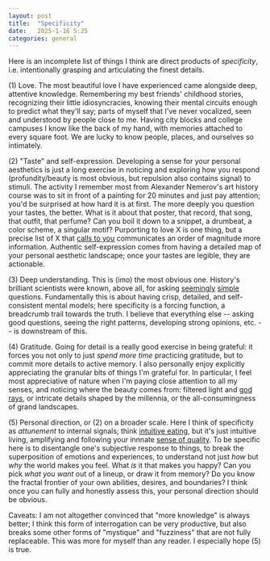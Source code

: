 ```yaml
---
layout: post
title:  "Specificity"
date:   2025-1-16 5:25
categories: general
---
```


Here is an incomplete list of things I think are direct products of *specificity*, i.e. intentionally grasping and articulating the finest details. 

(1) Love. The most beautiful love I have experienced came alongside deep, attentive knowledge. Remembering my best friends' childhood stories, recognizing their little idiosyncracies, knowing their mental circuits enough to predict what they'll say; parts of myself that I've never vocalized, seen and understood by people close to me. Having city blocks and college campuses I know like the back of my hand, with memories attached to every square foot. We are lucky to know people, places, and ourselves so intimately.

(2) "Taste" and self-expression. Developing a sense for your personal aesthetics is just a long exercise in noticing and exploring how you respond (profundity/beauty is most obvious, but repulsion also contains signal) to stimuli. The activity I remember most from Alexander Nemerov's art history course was to sit in front of a painting for 20 minutes and just pay attention; you'd be surprised at how hard it is at first. The more deeply you question your tastes, the better. What is it about that poster, that record, that song, that outfit, that perfume? Can you boil it down to a snippet, a drumbeat, a color scheme, a singular motif?  Purporting to love X is one thing, but a precise list of X that [calls to you](https://www.sarahblaustein.com/the-call-alexander-nemerov-talk.html) communicates an order of magnitude more information. Authentic self-expression comes from having a detailed map of your personal aesthetic landscape; once your tastes are legible, they are actionable.

(3) Deep understanding. This is (imo) the most obvious one. History's brilliant scientists were known, above all, for asking [seemingly](https://en.wikipedia.org/wiki/Surely_You%27re_Joking,_Mr._Feynman!) [simple](https://en.wikipedia.org/wiki/Einstein%27s_thought_experiments) questions. Fundamentally this is about having crisp, detailed, and self-consistent mental models; here specificity is a forcing function, a breadcrumb trail towards the truth. I believe that everything else -- asking good questions, seeing the right patterns, developing strong opinions, etc. -- is downstream of this. 

(4) Gratitude. Going for detail is a really good exercise in being grateful: it forces you not only to just *spend more time* practicing gratitude, but to commit more details to active memory. I also personally enjoy explicitly appreciating the granular bits of things I'm grateful for. In particular, I feel most appreciative of nature when I'm paying close attention to all my senses, and noticing where the beauty comes from: filtered light and [god rays](https://en.wikipedia.org/wiki/Crepuscular_rays), or intricate details shaped by the millennia, or the all-consumingness of grand landscapes.

(5) Personal direction, or (2) on a broader scale. Here I think of specificity as *attunement* to internal signals; think [intuitive eating](https://www.intuitiveeating.org/), but it's just intuitive living, amplifying and following your innnate [sense of quality](https://willhath.substack.com/p/losing-my-mind-in-the-siskiyous). To be specific here is to disentangle one's subjective response to things, to break the superposition of emotions and experiences, to understand not just *how* but *why* the world makes you feel. What *is* it that makes you happy? Can you pick *what you want* out of a lineup, or draw it from memory? Do you know the fractal frontier of your own abilities, desires, and boundaries? I think once you can fully and honestly assess this, your personal direction should be obvious.

Caveats: I am not altogether convinced that "more knowledge" is always better; I think this form of interrogation can be very productive, but also breaks some other forms of "mystique" and "fuzziness" that are not fully replaceable. This was more for myself than any reader. I especially hope (5) is true.